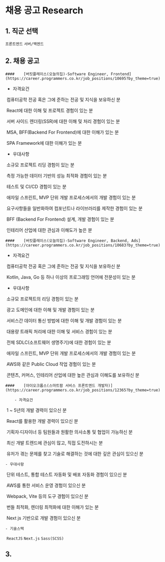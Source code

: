 # 채용 공고 Research



## 1. 직군 선택

`프론트엔드` `서버/백엔드`





## 2. 채용 공고

	#### 	[버킷플레이스(오늘의집)-Software Engineer, Frontend](https://career.programmers.co.kr/job_positions/10695?by_theme=true)

  - 자격요건

​			컴퓨터공학 전공 혹은 그에 준하는 전공 및 지식을 보유하신 분

​			React에 대한 이해 및 프로젝트 경험이 있는 분

​			서버 사이드 렌더링(SSR)에 대한 이해 및 처리 경험이 있는 분

​			MSA, BFF(Backend For Frontend)에 대한 이해가 있는 분

​			SPA Framework에 대한 이해가 있는 분

 - 우대사항

​			소규모 프로젝트 리딩 경험이 있는 분

​			측정 가능한 데이터 기반의 성능 최적화 경험이 있는 분

​			테스트 및 CI/CD 경험이 있는 분

​			애자일 스프린트, MVP 단위 개발 프로세스에서의 개발 경험이 있는 분

​			요구사항들을 일반화하여 컴포넌트나 라이브러리를 제작한 경험이 있는 분

​			BFF (Backend For Frontend) 설계, 개발 경험이 있는 분

​			인테리어 산업에 대한 관심과 이해도가 높은 분



	#### 	[버킷플레이스(오늘의집)-Software Engineer, Backend, Ads](https://career.programmers.co.kr/job_positions/10683?by_theme=true)

  - 자격요건

​			컴퓨터공학 전공 혹은 그에 준하는 전공 및 지식을 보유하신 분

​			Kotlin, Java, Go 등 하나 이상의 프로그래밍 언어에 전문성이 있는 분

 - 우대사항

​			소규모 프로젝트의 리딩 경험이 있는 분

​			광고 도메인에 대한 이해 및 개발 경험이 있는 분

​			서비스간 데이터 통신 방법에 대한 이해 및 개발 경험이 있는 분

​			대용량 트래픽 처리에 대한 이해 및 서비스 경험이 있는 분

​			전체 SDLC(소프트웨어 생명주기)에 대한 경험이 있는 분

​			애자일 스프린트, MVP 단위 개발 프로세스에서의 개발 경험이 있는 분

​			AWS와 같은 Public Cloud 작업 경험이 있는 분

​			콘텐츠, 커머스, 인테리어 산업에 대한 높은 관심과 이해도를 보유하신 분







	#### 	[아이오크롭스(스마트팜 서비스 프론트엔드 개발자)](https://career.programmers.co.kr/job_positions/12365?by_theme=true)

		- 자격요건

​		1 ~ 5년의 개발 경력이 있으신 분

​		React를 활용한 개발 경력이 있으신 분

​		기획자∙디자이너 등 팀원들과 원활한 의사소통 및 협업이 가능하신 분

​		최신 개발 트렌드에 관심이 많고, 직접 도전하시는 분

​		유저가 겪는 문제를 찾고 기술로 해결하는 것에 대한 깊은 관심이 있으신 분

	- 우대사항

​			단위 테스트, 통합 테스트 자동화 및 배포 자동화 경험이 있으신 분

​			AWS를 통한 서비스 운영 경험이 있으신 분

​			Webpack, Vite 등의 도구 경험이 있으신 분

​			번들 최적화, 렌더링 최적화에 대한 이해가 있는 분

​			Next js 기반으로 개발 경험이 있으신 분

	- 기술스택

​			`ReactJS` `Next.js` `Sass(SCSS)`





## 3.

